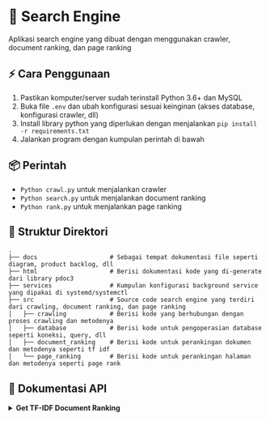 # :beginner: Search Engine

Aplikasi search engine yang dibuat dengan menggunakan crawler, document ranking, dan page ranking

## :zap: Cara Penggunaan

1. Pastikan komputer/server sudah terinstall Python 3.6+ dan MySQL
2. Buka file `.env` dan ubah konfigurasi sesuai keinginan (akses database, konfigurasi crawler, dll)
3. Install library python yang diperlukan dengan menjalankan `pip install -r requirements.txt`
4. Jalankan program dengan kumpulan perintah di bawah

## :package: Perintah

- `Python crawl.py` untuk menjalankan crawler
- `Python search.py` untuk menjalankan document ranking
- `Python rank.py` untuk menjalankan page ranking

## :file_folder: Struktur Direktori

    .
    ├── docs                    # Sebagai tempat dokumentasi file seperti diagram, product backlog, dll
    ├── html                    # Berisi dokumentasi kode yang di-generate dari library pdoc3
    ├── services                # Kumpulan konfigurasi background service yang dipakai di systemd/systemctl
    ├── src                     # Source code search engine yang terdiri dari crawling, document ranking, dan page ranking
    │   ├── crawling            # Berisi kode yang berhubungan dengan proses crawling dan metodenya
    │   ├── database            # Berisi kode untuk pengoperasian database seperti koneksi, query, dll
    │   ├── document_ranking    # Berisi kode untuk perankingan dokumen dan metodenya seperti tf idf
    │   └── page_ranking        # Berisi kode untuk perankingan halaman dan metodenya seperti page rank

## :page_facing_up: Dokumentasi API

<details>
<summary><b>Get TF-IDF Document Ranking</b></summary>

- **URL**: `/api/v1.0/document_ranking/tf_idf?keyword=barcelona`

- **Method**: `GET`

- **Response**:

```json
{
  "data": [
    {
      "id_tfidf": 3378,
      "keyword": "barcelona",
      "tfidf_score": 0.3666888423866252,
      "url": "https://www.indosport.com/sepakbola/20220818/kejam-demi-bisa-daftarkan-pemain-baru-barcelona-bakal-phk-2-pemain-terbuangnya"
    },
    {
      "id_tfidf": 3379,
      "keyword": "barcelona",
      "tfidf_score": 0.3543321877907969,
      "url": "https://www.indosport.com/tag/194/barcelona"
    }
  ],
  "message": "Sukses",
  "ok": true
}
```

</details>

